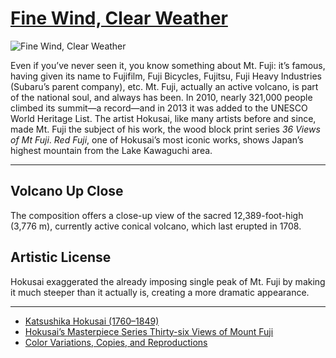 # [Fine Wind, Clear Weather](http://artsmia.github.io/griot/#/o/7505)
![Fine Wind, Clear Weather](http://api.artsmia.org/images/7505/large.jpg)

Even if you’ve never seen it, you know something about Mt. Fuji: it’s famous, having given its name to Fujifilm, Fuji Bicycles, Fujitsu, Fuji Heavy Industries (Subaru’s parent company), etc. Mt. Fuji, actually an active volcano, is part of the national soul, and always has been. In 2010, nearly 321,000 people climbed its summit—a record—and in 2013 it was added to the UNESCO World Heritage List. The artist Hokusai, like many artists before and since, made Mt. Fuji the subject of his work, the wood block print series *36 Views of Mt Fuji*. *Red Fuji*, one of Hokusai’s most iconic works, shows Japan’s highest mountain from the Lake Kawaguchi area. 

---

## Volcano Up Close

The composition offers a close-up view of the sacred 12,389-foot-high (3,776 m), currently active conical volcano, which last erupted in 1708.

## Artistic License

Hokusai exaggerated the already imposing single peak of Mt. Fuji by making it much steeper than it actually is, creating a more dramatic appearance.

---

* [Katsushika Hokusai (1760–1849)](../stories/katsushika-hokusai-1760-1849.md)
* [Hokusai’s Masterpiece Series Thirty-six Views of Mount Fuji](../stories/hokusai-s-masterpiece-series-thirty-six-views-of-mount-fuji.md)
* [Color Variations, Copies, and Reproductions](../stories/color-variations-copies-and-reproductions.md)
